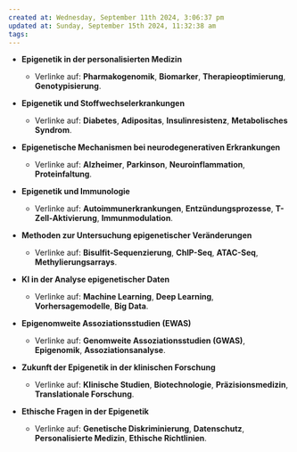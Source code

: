 ```yaml
---
created at: Wednesday, September 11th 2024, 3:06:37 pm
updated at: Sunday, September 15th 2024, 11:32:38 am
tags: 
---
```


- **Epigenetik in der personalisierten Medizin**
    
    - Verlinke auf: **Pharmakogenomik**, **Biomarker**, **Therapieoptimierung**, **Genotypisierung**.
- **Epigenetik und Stoffwechselerkrankungen**
    
    - Verlinke auf: **Diabetes**, **Adipositas**, **Insulinresistenz**, **Metabolisches Syndrom**.
- **Epigenetische Mechanismen bei neurodegenerativen Erkrankungen**
    
    - Verlinke auf: **Alzheimer**, **Parkinson**, **Neuroinflammation**, **Proteinfaltung**.
- **Epigenetik und Immunologie**
    
    - Verlinke auf: **Autoimmunerkrankungen**, **Entzündungsprozesse**, **T-Zell-Aktivierung**, **Immunmodulation**.
- **Methoden zur Untersuchung epigenetischer Veränderungen**
    
    - Verlinke auf: **Bisulfit-Sequenzierung**, **ChIP-Seq**, **ATAC-Seq**, **Methylierungsarrays**.
- **KI in der Analyse epigenetischer Daten**
    
    - Verlinke auf: **Machine Learning**, **Deep Learning**, **Vorhersagemodelle**, **Big Data**.
- **Epigenomweite Assoziationsstudien (EWAS)**
    
    - Verlinke auf: **Genomweite Assoziationsstudien (GWAS)**, **Epigenomik**, **Assoziationsanalyse**.
- **Zukunft der Epigenetik in der klinischen Forschung**
    
    - Verlinke auf: **Klinische Studien**, **Biotechnologie**, **Präzisionsmedizin**, **Translationale Forschung**.
- **Ethische Fragen in der Epigenetik**
    
    - Verlinke auf: **Genetische Diskriminierung**, **Datenschutz**, **Personalisierte Medizin**, **Ethische Richtlinien**.